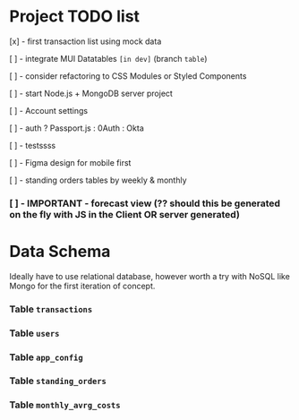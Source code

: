 # Project TODO list

[x] - first transaction list using mock data

[ ] - integrate MUI Datatables `[in dev]` (branch `table`)

[ ] - consider refactoring to CSS Modules or Styled Components

[ ] - start Node.js + MongoDB server project

[ ] - Account settings

[ ] - auth ? Passport.js : 0Auth : Okta 

[ ] - testssss

[ ] - Figma design for mobile first

[ ] - standing orders tables by weekly & monthly 




### [ ] - IMPORTANT - forecast view (?? should this be generated on the fly with JS in the Client OR server generated)


# Data Schema

Ideally have to use relational database, however worth a try with NoSQL like Mongo for the first iteration of concept.

### Table `transactions`

### Table `users`

### Table `app_config`

### Table `standing_orders`

### Table `monthly_avrg_costs`


